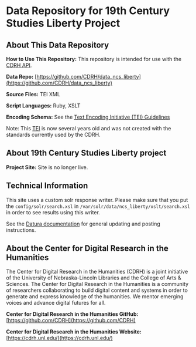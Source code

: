 # Data Repository for 19th Century Studies Liberty Project

## About This Data Repository

**How to Use This Repository:** This repository is intended for use with the [CDRH API](https://github.com/CDRH/api).

**Data Repo:** [https://github.com/CDRH/data_ncs_liberty](https://github.com/CDRH/data_ncs_liberty)

**Source Files:** TEI XML

**Script Languages:** Ruby, XSLT

**Encoding Schema:** See the [Text Encoding Initiative (TEI) Guidelines](https://tei-c.org/release/doc/tei-p5-doc/en/html/index.html)

Note: This [TEI](https://tei-c.org/release/doc/tei-p5-doc/en/html/index.html) is now several years old and was not created with the standards currently used by the CDRH. 

## About 19th Century Studies Liberty project 

**Project Site:** Site is no longer live.

## Technical Information

This site uses a custom solr response writer.  Please make sure that you put the `config/solr/search.xsl` in `/var/solr/data/ncs_liberty/xslt/search.xsl` in order to see results using this writer.

See the [Datura documentation](https://github.com/CDRH/datura) for general updating and posting instructions. 

## About the Center for Digital Research in the Humanities

The Center for Digital Research in the Humanities (CDRH) is a joint initiative of the University of Nebraska-Lincoln Libraries and the College of Arts & Sciences. The Center for Digital Research in the Humanities is a community of researchers collaborating to build digital content and systems in order to generate and express knowledge of the humanities. We mentor emerging voices and advance digital futures for all.

**Center for Digital Research in the Humanities GitHub:** [https://github.com/CDRH](https://github.com/CDRH)

**Center for Digital Research in the Humanities Website:** [https://cdrh.unl.edu/](https://cdrh.unl.edu/)
